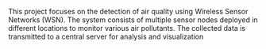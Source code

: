 This project focuses on the detection of air quality using Wireless Sensor Networks (WSN). The system consists of multiple sensor nodes deployed in different locations to monitor various air pollutants. The collected data is transmitted to a central server for analysis and visualization
